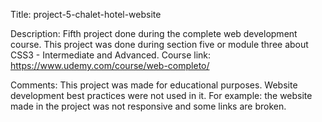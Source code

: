 Title: project-5-chalet-hotel-website

Description: Fifth project done during the complete web development course. This project was done during section five or module three about CSS3 - Intermediate and Advanced. Course link: https://www.udemy.com/course/web-completo/

Comments: This project was made for educational purposes. Website development best practices were not used in it. For example: 
the website made in the project was not responsive and some links are broken.